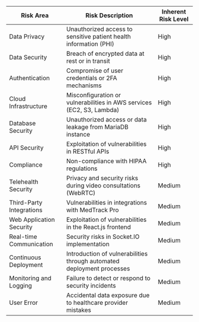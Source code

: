 | Risk Area | Risk Description | Inherent Risk Level |
|-----------|------------------|---------------------|
| Data Privacy | Unauthorized access to sensitive patient health information (PHI) | High |
| Data Security | Breach of encrypted data at rest or in transit | High |
| Authentication | Compromise of user credentials or 2FA mechanisms | High |
| Cloud Infrastructure | Misconfiguration or vulnerabilities in AWS services (EC2, S3, Lambda) | High |
| Database Security | Unauthorized access or data leakage from MariaDB instance | High |
| API Security | Exploitation of vulnerabilities in RESTful APIs | High |
| Compliance | Non-compliance with HIPAA regulations | High |
| Telehealth Security | Privacy and security risks during video consultations (WebRTC) | Medium |
| Third-Party Integrations | Vulnerabilities in integrations with MedTrack Pro | Medium |
| Web Application Security | Exploitation of vulnerabilities in the React.js frontend | Medium |
| Real-time Communication | Security risks in Socket.IO implementation | Medium |
| Continuous Deployment | Introduction of vulnerabilities through automated deployment processes | Medium |
| Monitoring and Logging | Failure to detect or respond to security incidents | Medium |
| User Error | Accidental data exposure due to healthcare provider mistakes | Medium |
